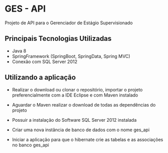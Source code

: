 # GES - API

Projeto de API para o Gerenciador de Estágio Supervisionado

## Principais Tecnologias Utilizadas

* Java 8
* SpringFramework (SpringBoot, SpringData, Spring MVC)
* Conexão com SQL Server 2012

## Utilizando a aplicação

* Realizar o download ou clonar o repositório, importar o projeto preferencialmente com a IDE Eclipse e com Maven instalado

* Aguardar o Maven realizar o download de todas as dependências do projeto

* Possuir a instalação do Software SQL Server 2012 instalada

* Criar uma nova instância de banco de dados com o nome ges_api

* Iniciar a aplicação para que o hibernate crie as tabelas e as associações no banco ges_api
